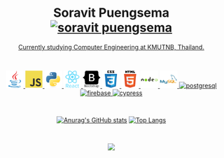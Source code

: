
<h1 align="center">Soravit Puengsema <a href="https://www.linkedin.com/in/soravit-puengsema/" target="blank"><img
      src="https://raw.githubusercontent.com/rahuldkjain/github-profile-readme-generator/master/src/images/icons/Social/linked-in-alt.svg"
      alt="soravit puengsema" height="25" width="35" /></h1>
<p align="center" >
Currently studying Computer Engineering at KMUTNB, Thailand.
</p>

<br>

<p align="center"> 
            <a href="https://www.java.com" target="_blank" rel="noreferrer"> <img
  src="https://raw.githubusercontent.com/devicons/devicon/master/icons/java/java-original.svg" alt="java" width="40"
  height="40" /> </a> 
            <a href="https://developer.mozilla.org/en-US/docs/Web/JavaScript" target="_blank"
  rel="noreferrer"> <img
  src="https://raw.githubusercontent.com/devicons/devicon/master/icons/javascript/javascript-original.svg"
  alt="javascript" width="40" height="40" /> </a>
            <a href="https://www.python.org" target="_blank" 
  rel="noreferrer"> <img
  src="https://raw.githubusercontent.com/devicons/devicon/master/icons/python/python-original.svg" alt="python"
  width="40" height="40" /> </a> 
            <a href="https://reactjs.org/" target="_blank" rel="noreferrer"> <img
  src="https://raw.githubusercontent.com/devicons/devicon/master/icons/react/react-original-wordmark.svg"
  alt="react" width="40" height="40" /> </a> 
            <a href="https://getbootstrap.com" target="_blank" rel="noreferrer">
  <img src="https://raw.githubusercontent.com/devicons/devicon/master/icons/bootstrap/bootstrap-plain-wordmark.svg"
  alt="bootstrap" width="40" height="40" /> </a>
            <a href="https://www.w3schools.com/css/" target="_blank"
  rel="noreferrer"> <img
  src="https://raw.githubusercontent.com/devicons/devicon/master/icons/css3/css3-original-wordmark.svg" alt="css3"
  width="40" height="40" /> </a> 
            <a href="https://www.w3.org/html/" target="_blank" rel="noreferrer"> <img
  src="https://raw.githubusercontent.com/devicons/devicon/master/icons/html5/html5-original-wordmark.svg"
  alt="html5" width="40" height="40" /> </a>  
            <a href="https://nodejs.org" target="_blank" rel="noreferrer"> <img
  src="https://raw.githubusercontent.com/devicons/devicon/master/icons/nodejs/nodejs-original-wordmark.svg"
  alt="nodejs" width="40" height="40" /> </a> 
            <a href="https://www.mysql.com/" target="_blank" rel="noreferrer"> <img
  src="https://raw.githubusercontent.com/devicons/devicon/master/icons/mysql/mysql-original-wordmark.svg"
  alt="mysql" width="40" height="40" /> </a>
            <a href="https://www.postgresql.org/" target="_blank" rel="noreferrer"> <img
  src="https://user-images.githubusercontent.com/25181517/117208740-bfb78400-adf5-11eb-97bb-09072b6bedfc.png"
  alt="postgresql" width="40" height="40" /> </a>
            <a href="https://firebase.google.com/" target="_blank"
  rel="noreferrer"> <img
  src="https://user-images.githubusercontent.com/25181517/189716855-2c69ca7a-5149-4647-936d-780610911353.png" alt="firebase"
  width="40" height="40" /> </a>
            <a href="https://www.cypress.io/" target="_blank"
  rel="noreferrer"> <img
  src="https://user-images.githubusercontent.com/68279555/200387386-276c709f-380b-46cc-81fd-f292985927a8.png" alt="cypress"
  width="40" height="40" /> </a> 
<!--             <a href="https://www.photoshop.com/en" target="_blank"
  rel="noreferrer"> <img
  src="https://raw.githubusercontent.com/devicons/devicon/master/icons/photoshop/photoshop-line.svg" alt="photoshop"
  width="40" height="40" /> </a>  -->
</p>

<br>

<div align="center">
      
[![Anurag's GitHub stats](https://github-readme-stats.vercel.app/api?username=soravitpuengsema&theme=github_dark&show_icons=true)](https://github.com/anuraghazra/github-readme-stats)
[![Top Langs](https://github-readme-stats.vercel.app/api/top-langs/?username=soravitpuengsema&theme=github_dark&langs_count=3)](https://github.com/anuraghazra/github-readme-stats)

</div>     
      
<br>

<!-- <p align="center" >
Can't live witout music.
</p>
 -->
<p align="center">
  <img src="https://spotify-github-profile.vercel.app/api/view?uid=cklixag9xakd9l4bw8mecoy36&cover_image=true&theme=novatorem&show_offline=false&background_color=121212&interchange=false&bar_color=53b14f&bar_color_cover=false">
</p>
